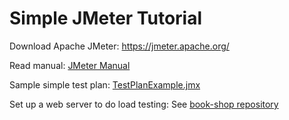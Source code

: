 # Simple JMeter Tutorial

Download Apache JMeter: https://jmeter.apache.org/

Read manual: [JMeter Manual](https://github.com/ladyusa/jMeter/blob/master/jmeter-manual-v3.pdf)

Sample simple test plan:
[TestPlanExample.jmx](https://github.com/ladyusa/jMeter/blob/master/TestPlanExample.jmx)

Set up a web server to do load testing: See [book-shop repository](https://github.com/ladyusa/book-spring-boot-jpa) 
